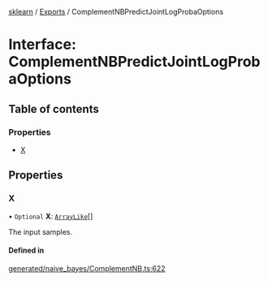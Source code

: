 [sklearn](../readme.md) / [Exports](../modules.md) / ComplementNBPredictJointLogProbaOptions

# Interface: ComplementNBPredictJointLogProbaOptions

## Table of contents

### Properties

- [X](ComplementNBPredictJointLogProbaOptions.md#x)

## Properties

### X

• `Optional` **X**: [`ArrayLike`](../modules.md#arraylike)[]

The input samples.

#### Defined in

[generated/naive_bayes/ComplementNB.ts:622](https://github.com/transitive-bullshit/scikit-learn-ts/blob/367336a/packages/sklearn/src/generated/naive_bayes/ComplementNB.ts#L622)
